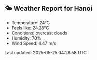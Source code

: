 <!-- WEATHER-START -->
## 🌤 Weather Report for Hanoi

- Temperature: 24°C
- Feels like: 24.28°C
- Conditions: overcast clouds
- Humidity: 70%
- Wind Speed: 4.47 m/s

Last updated: 2025-05-25 04:28:58 UTC
<!-- WEATHER-END -->
